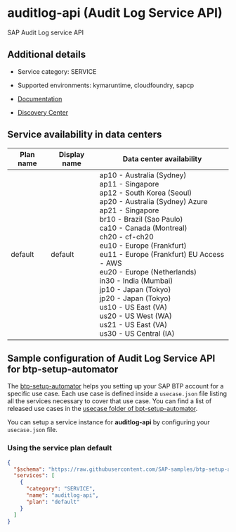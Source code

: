 # auditlog-api (Audit Log Service API)

SAP Audit Log service API

## Additional details
- Service category: SERVICE
- Supported environments: kymaruntime, cloudfoundry, sapcp

- [Documentation](https://help.sap.com/products/BTP/65de2977205c403bbc107264b8eccf4b/f92c86ab11f6474ea5579d839051c334.html)
- [Discovery Center](https://discovery-center.cloud.sap/#/serviceCatalog/audit-log-service)

## Service availability in data centers

| Plan name | Display name | Data center availability  |
|------|----------------|---------------------------|
|  default  |  default  | ap10 - Australia (Sydney)<br> ap11 - Singapore<br> ap12 - South Korea (Seoul)<br> ap20 - Australia (Sydney) Azure<br> ap21 - Singapore<br> br10 - Brazil (Sao Paulo)<br> ca10 - Canada (Montreal)<br> ch20 - cf-ch20<br> eu10 - Europe (Frankfurt)<br> eu11 - Europe (Frankfurt) EU Access - AWS<br> eu20 - Europe (Netherlands)<br> in30 - India (Mumbai)<br> jp10 - Japan (Tokyo)<br> jp20 - Japan (Tokyo)<br> us10 - US East (VA)<br> us20 - US West (WA)<br> us21 - US East (VA)<br> us30 - US Central (IA)  |

## Sample configuration of **Audit Log Service API** for btp-setup-automator

The [btp-setup-automator](https://github.com/SAP-samples/btp-setup-automator) helps you setting up your SAP BTP account for a specific use case. Each use case is defined inside a `usecase.json` file listing all the services necessary to cover that use case. You can find a list of released use cases in the [usecase folder of bpt-setup-automator](https://github.com/SAP-samples/btp-setup-automator/tree/main/usecases).

You can setup a service instance for **auditlog-api** by configuring your `usecase.json` file.

### Using the service plan **default**

```json
{
  "$schema": "https://raw.githubusercontent.com/SAP-samples/btp-setup-automator/main/libs/btpsa-usecase.json",
  "services": [
    {
      "category": "SERVICE",
      "name": "auditlog-api",
      "plan": "default"
    }
  ]
}
```
